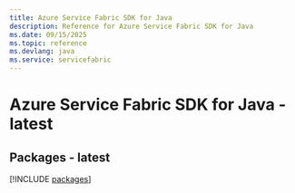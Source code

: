 ```yaml
---
title: Azure Service Fabric SDK for Java
description: Reference for Azure Service Fabric SDK for Java
ms.date: 09/15/2025
ms.topic: reference
ms.devlang: java
ms.service: servicefabric
---
```

# Azure Service Fabric SDK for Java - latest
## Packages - latest
[!INCLUDE [packages](service-fabric-index.md)]